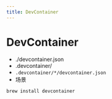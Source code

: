 ```yaml
---
title: DevContainer
---
```


# DevContainer

- ./devcontainer.json
- .devcontainer/
- `.devcontainer/*/devcontainer.json`
- 场景


```bash
brew install devcontainer
```
